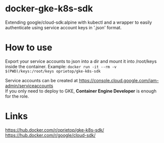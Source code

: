 # docker-gke-k8s-sdk
Extending google/cloud-sdk:alpine with kubectl and a wrapper to easily authenticate using service account keys in '.json' format.

# How to use
Export your service accounts to json into a dir and mount it into /root/keys inside the container. 
Example: `docker run -it --rm -v $(PWD)/keys:/root/keys oprietop/gke-k8s-sdk`  

Service accounts can be created at https://console.cloud.google.com/iam-admin/serviceaccounts  
If you only need to deploy to GKE, __Container Engine Developer__ is enough for the role.  

# Links
https://hub.docker.com/r/oprietop/gke-k8s-sdk/
https://hub.docker.com/r/google/cloud-sdk/  
